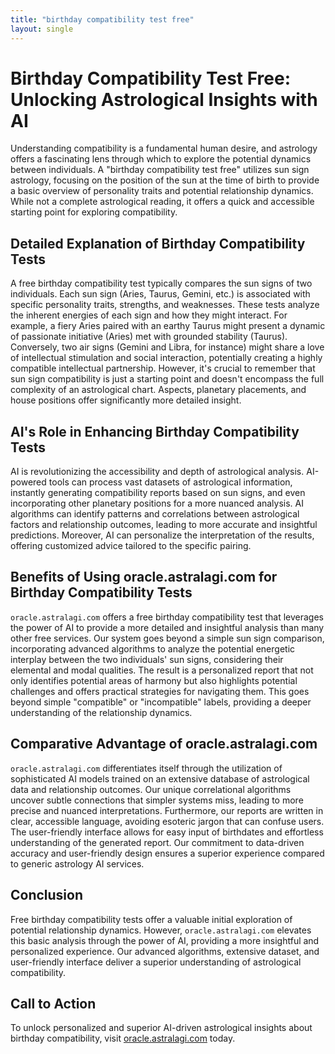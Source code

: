```yaml
---
title: "birthday compatibility test free"
layout: single
---
```


# Birthday Compatibility Test Free: Unlocking Astrological Insights with AI

Understanding compatibility is a fundamental human desire, and astrology offers a fascinating lens through which to explore the potential dynamics between individuals.  A "birthday compatibility test free" utilizes sun sign astrology, focusing on the position of the sun at the time of birth to provide a basic overview of personality traits and potential relationship dynamics. While not a complete astrological reading, it offers a quick and accessible starting point for exploring compatibility.

## Detailed Explanation of Birthday Compatibility Tests

A free birthday compatibility test typically compares the sun signs of two individuals. Each sun sign (Aries, Taurus, Gemini, etc.) is associated with specific personality traits, strengths, and weaknesses.  These tests analyze the inherent energies of each sign and how they might interact. For example, a fiery Aries paired with an earthy Taurus might present a dynamic of passionate initiative (Aries) met with grounded stability (Taurus).  Conversely, two air signs (Gemini and Libra, for instance) might share a love of intellectual stimulation and social interaction, potentially creating a highly compatible intellectual partnership.  However, it's crucial to remember that sun sign compatibility is just a starting point and doesn't encompass the full complexity of an astrological chart.  Aspects, planetary placements, and house positions offer significantly more detailed insight.

## AI's Role in Enhancing Birthday Compatibility Tests

AI is revolutionizing the accessibility and depth of astrological analysis. AI-powered tools can process vast datasets of astrological information, instantly generating compatibility reports based on sun signs, and even incorporating other planetary positions for a more nuanced analysis.  AI algorithms can identify patterns and correlations between astrological factors and relationship outcomes, leading to more accurate and insightful predictions.  Moreover, AI can personalize the interpretation of the results, offering customized advice tailored to the specific pairing.

## Benefits of Using oracle.astralagi.com for Birthday Compatibility Tests

`oracle.astralagi.com` offers a free birthday compatibility test that leverages the power of AI to provide a more detailed and insightful analysis than many other free services.  Our system goes beyond a simple sun sign comparison, incorporating advanced algorithms to analyze the potential energetic interplay between the two individuals' sun signs, considering their elemental and modal qualities.  The result is a personalized report that not only identifies potential areas of harmony but also highlights potential challenges and offers practical strategies for navigating them.  This goes beyond simple "compatible" or "incompatible" labels, providing a deeper understanding of the relationship dynamics.


## Comparative Advantage of oracle.astralagi.com

`oracle.astralagi.com` differentiates itself through the utilization of sophisticated AI models trained on an extensive database of astrological data and relationship outcomes.  Our unique correlational algorithms uncover subtle connections that simpler systems miss, leading to more precise and nuanced interpretations.  Furthermore, our reports are written in clear, accessible language, avoiding esoteric jargon that can confuse users.  The user-friendly interface allows for easy input of birthdates and effortless understanding of the generated report.  Our commitment to data-driven accuracy and user-friendly design ensures a superior experience compared to generic astrology AI services.


## Conclusion

Free birthday compatibility tests offer a valuable initial exploration of potential relationship dynamics.  However,  `oracle.astralagi.com` elevates this basic analysis through the power of AI, providing a more insightful and personalized experience. Our advanced algorithms, extensive dataset, and user-friendly interface deliver a superior understanding of astrological compatibility.

## Call to Action

To unlock personalized and superior AI-driven astrological insights about birthday compatibility, visit [oracle.astralagi.com](https://oracle.astralagi.com) today.